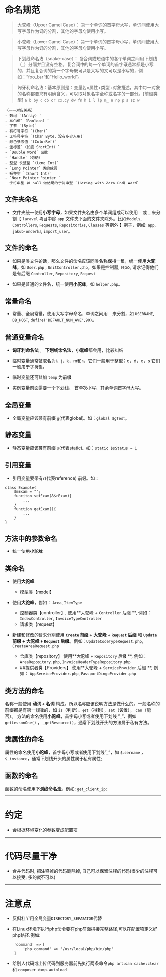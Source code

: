 # 命名规范

> 大驼峰（Upper Camel Case）：
> 第一个单词的首字母大写，单词间使用大写字母作为词的分割，其他的字母均使用小写。

> 小驼峰（Lower Camel Case）：
> 第一个单词的首字母小写，单词间使用大写字母作为词的分割，其他的字母均使用小写。

> 下划线命名法（snake-case）：
复合词或短语中的各个单词之间用下划线（_）分隔并且没有空格。复合词中的每一个单词的首字母通常都是小写的，并且复合词的第一个字母既可以是大写的又可以是小写的，例如：“foo_bar”和“Hello_world”。

> 匈牙利命名法：基本原则是：变量名=属性+类型+对象描述，其中每一对象的名称都要求有明确含义，可以取对象名字全称或名字的一部分。[前缀类型] `a b by c cb cr cx,cy dw fn h i l lp m_ n np p s sz w`

```
（一一对应关系） 
- 数组 `(Array) `
- 布尔值` (Boolean) `
- 字节 `(Byte)`
- 有符号字符 `(Char)` 
- 无符号字符 `(Char Byte，没有多少人用)` 
- 颜色参考值 `(ColorRef)` 
- 坐标差`（长度 ShortInt）` 
- `Double Word` 函数 
- `Handle`（句柄） 
- 整型 长整型 `(Long Int)` 
- `Long Pointer` 类的成员 
- 短整型 `(Short Int)` 
- `Near Pointer Pointer `
- 字符串型 以 null 做结尾的字符串型 `(String with Zero End) Word`
```

## 文件夹命名

- 文件夹统一使用**小写字母**，如果文件夹名由多个单词组成可以使用 `-` 或 `_` 来分割【 `laravel` 项目中除 `app` 文件夹下面的文件夹除外。比如:`Models`, `Controllers`, `Requests`, `Repositories`, `Classes` 等例外 】例子，例如: `app`, `jakub-onderka`, `import_user`。

## 文件的命名


- 如果是类文件的话，那么文件的命名应该同类名称保持一致，统一使用**大驼峰**。如 `User.php` , `UnitController.php`。如果是控制器, repo, 请求记得他们是有后缀 `Controller`, `Repository`, `Request`

- 如果是普通的文件名，统一使用**小驼峰**，如 `helper.php`。

## 常量命名

- 常量、全局常量，使用大写字母命名，单词之间用 `_` 来分割，如 `USERNAME`, `DB_HOST`, `define('DEFAULT_NUM_AVE',90)`。

## 普通变量命名

- **匈牙利命名法** ， **下划线命名法**，**小驼峰**都会用，比较纠结

- 临时变量通常被取名为i，j，k，m和n，它们一般用于整型；c，d，e，s 它们一般用于字符型。

- 临时变量还可以加 `temp` 为前缀

- 实例变量前面需要一个下划线， 首单次小写，其余单词首字母大写。

## 全局变量

- 全局变量应该带有前缀 `g`(代表global)。如：`global $gTest`。

## 静态变量

- 静态变量应该带有前缀 `s`(代表static)。如：`static $sStatus = 1`     

## 引用变量

- 引用变量要带有`r`(代表reference) 前缀。如：
```
class Example{
    $mExam = "";
    funciton setExam(&$rExam){
        ...
    }
    function getExam(){
        ...
    }
}
```

## 方法中的参数命名

- 统一使用**小驼峰**

## 类命名

- 使用**大驼峰**
  - 模型类【model】

- 使用**大驼峰**，例如： `Area`, `ItemType`
  - 控制器类【controller】, 使用**大驼峰 + `Controller` 后缀 **, 例如： `IndexController`, `InvoiceTypeController`
  - 请求类【request】

- 新建和修改的请求分别使用 **`Create` 前缀 + 大驼峰 + `Request` 后缀** 和  **`Update` 前缀 + 大驼峰 + `Request` 后缀**。例如：`UpdateCodeTypeRequest.php`, `CreateAreaRequest.php` 
  - 仓库类【repository】
使用**大驼峰 + `Repository` 后缀 **, 例如： `AreaRepository.php`, `InvoiceHeaderTypeRepository.php`
  - ##提供者类【Providers】
使用**大驼峰 + `ServiceProvider` 后缀 **, 例如： `AppServiceProvider.php`, `PassportDingoProvider.php`

## 类方法的命名
名称一般使用 **动词 + 名词** 构成。所以名称应该说明方法是做什么的。一般名称的前缀都是有第一规律的，如 `is`（判断）、`get`（得到），`set`（设置）， `can`（能否）。
方法的命名使用**小驼峰**，首字母小写或者使用下划线 ”_”，例如 `getLessonOne()` ， `_getResource()`，通常下划线开头的方法属于私有方法。

## 类属性的命名

属性的命名使用**小驼峰**，首字母小写或者使用下划线”_”，如 `$username` ， `$_instance`，通常下划线开头的属性属于私有属性;

## 函数的命名

函数的命名使用**下划线命名法**。例如: `get_client_ip`;

***

# 约定

- 会根据环境变化的参数变成配置项

***

# 代码尽量干净

- 合并代码时, 把注释掉的代码删除掉, 自己可以保留注释的代码(很少的注释可以接受, 多的就不可以)

***

# 注意点

- 反斜杠'/'用全局变量`DIRECTORY_SEPARATOR`代替

- 在Linux环境下执行php命令要在php前面拼接完整路径,可以在配置项定义好php路径.例如: 
```
    'command' => [
        'php_command' => '/usr/local/php/bin/php'
    ]
```

- 给别人代码或上传代码到服务器前先执行两条命令`php artisan cache:clear` 和 `composer dump-autoload`